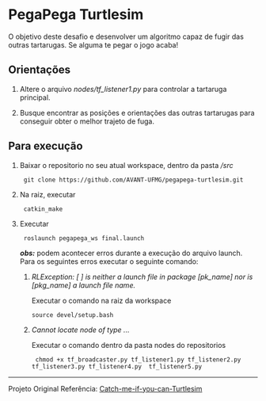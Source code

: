 # PegaPega Turtlesim

O objetivo deste desafio e desenvolver um algoritmo capaz de fugir das outras tartarugas. Se alguma te pegar o jogo acaba!

## Orientações

1. Altere o arquivo *nodes/tf_listener1.py* para controlar a tartaruga principal.

2. Busque encontrar as posições e orientações das outras tartarugas para conseguir obter o melhor trajeto de fuga.

## Para execução

1. Baixar o repositorio no seu atual workspace, dentro da pasta */src* 

        git clone https://github.com/AVANT-UFMG/pegapega-turtlesim.git
    
2. Na raiz, executar   

        catkin_make 
    
3. Executar 

        roslaunch pegapega_ws final.launch
        
    ***obs:*** podem acontecer erros durante a execução do arquivo launch. Para os seguintes erros executar o seguinte comando:

    1.  *RLException: [ ] is neither a launch file in package [pk_name] nor is [pkg_name] a launch file name.*
        
        Executar o comando na raiz da workspace
            
            source devel/setup.bash
    
    2. *Cannot locate node of type ...*

        Executar o comando dentro da pasta nodes do repositorios

            chmod +x tf_broadcaster.py tf_listener1.py tf_listener2.py tf_listener3.py tf_listener4.py  tf_listener5.py

---
Projeto Original Referência: [Catch-me-if-you-can-Turtlesim](https://github.com/jatinarora30/Catch-me-if-you-can-Turtlesim-.git)

